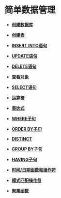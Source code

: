 # 简单数据管理<a name="ZH-CN_TOPIC_0000001255341777"></a>

-   **[创建数据库](创建数据库.md)**  

-   **[创建表](创建表.md)**  

-   **[INSERT INTO语句](INSERT-INTO语句.md)**  

-   **[UPDATE语句](UPDATE语句.md)**  

-   **[DELETE语句](DELETE语句.md)**  

-   **[查看对象](查看对象.md)**  

-   **[SELECT语句](SELECT语句.md)**  

-   **[运算符](运算符.md)**  

-   **[表达式](表达式.md)**  

-   **[WHERE子句](WHERE子句.md)**  

-   **[ORDER BY子句](ORDER-BY子句.md)**  

-   **[DISTINCT](DISTINCT.md)**  

-   **[GROUP BY子句](GROUP-BY子句.md)**  

-   **[HAVING子句](HAVING子句.md)**  

-   **[时间/日期函数和操作符](时间-日期函数和操作符.md)**  

-   **[模式匹配操作符](模式匹配操作符.md)**  

-   **[聚集函数](聚集函数.md)**  


